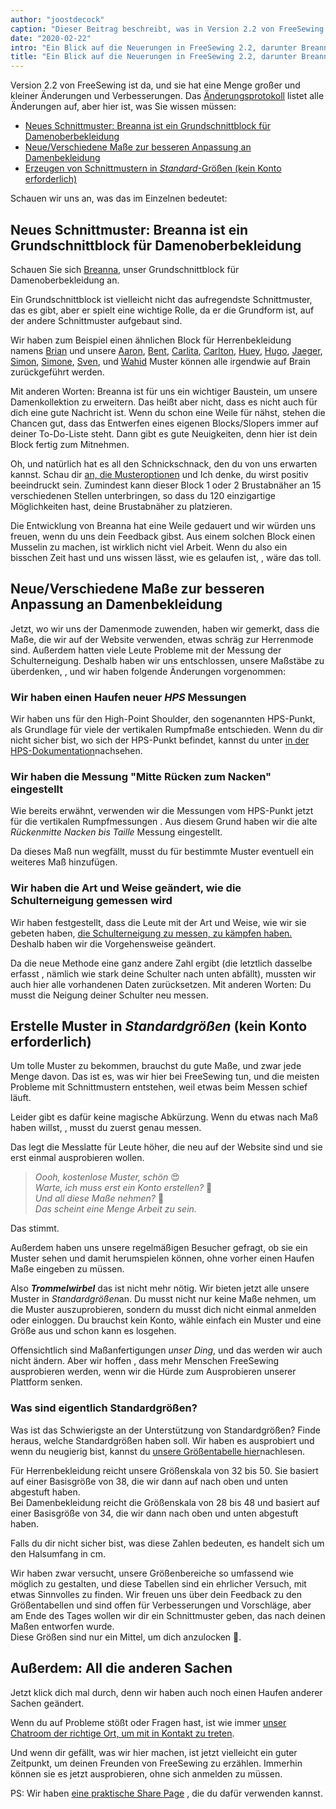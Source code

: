 ```yaml
---
author: "joostdecock"
caption: "Dieser Beitrag beschreibt, was in Version 2.2 von FreeSewing neu ist"
date: "2020-02-22"
intro: "Ein Blick auf die Neuerungen in FreeSewing 2.2, darunter Breanna, unser Grundschnittblock für Damenoberbekleidung"
title: "Ein Blick auf die Neuerungen in FreeSewing 2.2, darunter Breanna, unser Grundschnittblock für Damenoberbekleidung"
---
```


Version 2.2 von FreeSewing ist da, und sie hat eine Menge großer und kleiner Änderungen und Verbesserungen. Das [Änderungsprotokoll](https://github.com/freesewing/freesewing/blob/develop/CHANGELOG.md) listet alle Änderungen auf, aber hier ist, was Sie wissen müssen:

 - [Neues Schnittmuster: Breanna ist ein Grundschnittblock für Damenoberbekleidung](#new-pattern-breanna-is-a-bodice-block-for-womenswear)
 - [Neue/Verschiedene Maße zur besseren Anpassung an Damenbekleidung](#newdifferent-measurements-to-better-suit-womenswear)
 - [Erzeugen von Schnittmustern in *Standard*-Größen (kein Konto erforderlich)](#generate-patterns-in-standard-sizes-no-account-required)

Schauen wir uns an, was das im Einzelnen bedeutet:

## Neues Schnittmuster: Breanna ist ein Grundschnittblock für Damenoberbekleidung

<Linedrawing pattern="breanna" />

Schauen Sie sich [Breanna](/designs/breanna/), unser Grundschnittblock für Damenoberbekleidung an.

Ein Grundschnittblock ist vielleicht nicht das aufregendste Schnittmuster, das es gibt, aber er spielt eine wichtige Rolle, da er die Grundform ist, auf der andere Schnittmuster aufgebaut sind.

Wir haben zum Beispiel einen ähnlichen Block für Herrenbekleidung namens [Brian](/designs/brian/) und unsere [Aaron](/designs/aaron/), [Bent](/designs/bent/), [Carlita](/designs/carlita/), [Carlton](/designs/carlton/), [Huey](/designs/huey/), [Hugo](/designs/hugo/), [Jaeger](/designs/jaeger/), [Simon](/designs/simon/), [Simone](/designs/simone/), [Sven](/designs/sven/), und [Wahid](/designs/wahid/) Muster können alle irgendwie auf Brain zurückgeführt werden.

Mit anderen Worten: Breanna ist für uns ein wichtiger Baustein, um unsere Damenkollektion zu erweitern. Das heißt aber nicht, dass es nicht auch für dich eine gute Nachricht ist. Wenn du schon eine Weile für nähst, stehen die Chancen gut, dass das Entwerfen eines eigenen Blocks/Slopers immer auf deiner To-Do-Liste steht. Dann gibt es gute Neuigkeiten, denn hier ist dein Block fertig zum Mitnehmen.

Oh, und natürlich hat es all den Schnickschnack, den du von uns erwarten kannst. Schau dir [an, die Musteroptionen](/docs/patterns/breanna/options/) und Ich denke, du wirst positiv beeindruckt sein. Zumindest kann dieser Block 1 oder 2 Brustabnäher an 15 verschiedenen Stellen unterbringen, so dass du 120 einzigartige Möglichkeiten hast, deine Brustabnäher zu platzieren.

Die Entwicklung von Breanna hat eine Weile gedauert und wir würden uns freuen, wenn du uns dein Feedback gibst. Aus einem solchen Block einen Musselin zu machen, ist wirklich nicht viel Arbeit. Wenn du also ein bisschen Zeit hast und uns wissen lässt, wie es gelaufen ist, , wäre das toll.


## Neue/Verschiedene Maße zur besseren Anpassung an Damenbekleidung

Jetzt, wo wir uns der Damenmode zuwenden, haben wir gemerkt, dass die Maße, die wir auf der Website verwenden, etwas schräg zur Herrenmode sind. Außerdem hatten viele Leute Probleme mit der Messung der Schulterneigung. Deshalb haben wir uns entschlossen, unsere Maßstäbe zu überdenken, , und wir haben folgende Änderungen vorgenommen:

### Wir haben einen Haufen neuer *HPS* Messungen

Wir haben uns für den High-Point Shoulder, den sogenannten HPS-Punkt, als Grundlage für viele der vertikalen Rumpfmaße entschieden. Wenn du dir nicht sicher bist, wo sich der HPS-Punkt befindet, kannst du unter [in der HPS-Dokumentation](/docs/measurements/hps/)nachsehen.

### Wir haben die Messung "Mitte Rücken zum Nacken" eingestellt

Wie bereits erwähnt, verwenden wir die Messungen vom HPS-Punkt jetzt für die vertikalen Rumpfmessungen . Aus diesem Grund haben wir die alte *Rückenmitte Nacken bis Taille* Messung eingestellt.

Da dieses Maß nun wegfällt, musst du für bestimmte Muster eventuell ein weiteres Maß hinzufügen.

### Wir haben die Art und Weise geändert, wie die Schulterneigung gemessen wird

Wir haben festgestellt, dass die Leute mit der Art und Weise, wie wir sie gebeten haben, [die Schulterneigung zu messen, zu kämpfen haben.](/docs/measurements/shoulderslope) Deshalb haben wir die Vorgehensweise geändert.

Da die neue Methode eine ganz andere Zahl ergibt (die letztlich dasselbe erfasst , nämlich wie stark deine Schulter nach unten abfällt), mussten wir auch hier alle vorhandenen Daten zurücksetzen. Mit anderen Worten: Du musst die Neigung deiner Schulter neu messen.

## Erstelle Muster in *Standardgrößen* (kein Konto erforderlich)

Um tolle Muster zu bekommen, brauchst du gute Maße, und zwar jede Menge davon. Das ist es, was wir hier bei FreeSewing tun, und die meisten Probleme mit Schnittmustern entstehen, weil etwas beim Messen schief läuft.

Leider gibt es dafür keine magische Abkürzung. Wenn du etwas nach Maß haben willst, , musst du zuerst genau messen.

Das legt die Messlatte für Leute höher, die neu auf der Website sind und sie erst einmal ausprobieren wollen.

> *Oooh, kostenlose Muster, schön* 😍  
> *Warte, ich muss erst ein Konto erstellen?* 🤔  
> *Und all diese Maße nehmen?* 😬  
> *Das scheint eine Menge Arbeit zu sein.*

Das stimmt.

Außerdem haben uns unsere regelmäßigen Besucher gefragt, ob sie ein Muster sehen und damit herumspielen können, ohne vorher einen Haufen Maße eingeben zu müssen.

Also __*Trommelwirbel*__ das ist nicht mehr nötig. Wir bieten jetzt alle unsere Muster in *Standardgrößen*an. Du musst nicht nur keine Maße nehmen, um die Muster auszuprobieren, sondern du musst dich nicht einmal anmelden oder einloggen. Du brauchst kein Konto, wähle einfach ein Muster und eine Größe aus und schon kann es losgehen.

Offensichtlich sind Maßanfertigungen *unser Ding*, und das werden wir auch nicht ändern. Aber wir hoffen , dass mehr Menschen FreeSewing ausprobieren werden, wenn wir die Hürde zum Ausprobieren unserer Plattform senken.

### Was sind eigentlich Standardgrößen?

Was ist das Schwierigste an der Unterstützung von Standardgrößen? Finde heraus, welche Standardgrößen haben soll. Wir haben es ausprobiert und wenn du neugierig bist, kannst du [ unsere Größentabelle hier](/docs/various/sizes/)nachlesen.

Für Herrenbekleidung reicht unsere Größenskala von 32 bis 50. Sie basiert auf einer Basisgröße von 38, die wir dann auf nach oben und unten abgestuft haben.  
Bei Damenbekleidung reicht die Größenskala von 28 bis 48 und basiert auf einer Basisgröße von 34, die wir dann nach oben und unten abgestuft haben.

<Note>

Falls du dir nicht sicher bist, was diese Zahlen bedeuten, es handelt sich um den Halsumfang in cm.

</Note>

Wir haben zwar versucht, unsere Größenbereiche so umfassend wie möglich zu gestalten, und diese Tabellen sind ein ehrlicher Versuch, mit etwas Sinnvolles zu finden. Wir freuen uns über dein Feedback zu den Größentabellen und sind offen für Verbesserungen und Vorschläge, aber am Ende des Tages wollen wir dir ein Schnittmuster geben, das nach deinen Maßen entworfen wurde.   
Diese Größen sind nur ein Mittel, um dich anzulocken 🤫.


## Außerdem: All die anderen Sachen

Jetzt klick dich mal durch, denn wir haben auch noch einen Haufen anderer Sachen geändert.

Wenn du auf Probleme stößt oder Fragen hast, ist wie immer [unser Chatroom der richtige Ort, um mit in Kontakt zu treten](https://discord.freesewing.org/).

Und wenn dir gefällt, was wir hier machen, ist jetzt vielleicht ein guter Zeitpunkt, um deinen Freunden von FreeSewing zu erzählen. Immerhin können sie es jetzt ausprobieren, ohne sich anmelden zu müssen.

PS: Wir haben [eine praktische Share Page](/share/) , die du dafür verwenden kannst.



